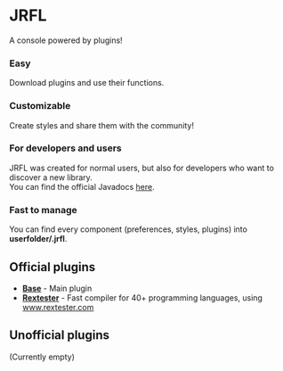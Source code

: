 # JRFL
A console powered by plugins!   

### Easy
Download plugins and use their functions.

### Customizable
Create styles and share them with the community!

### For developers and users
JRFL was created for normal users, but also for developers who want to discover a new library.    
You can find the official Javadocs [here](http://jrfl.iamgio.eu/javadocs).     

### Fast to manage   
You can find every component (preferences, styles, plugins) into **userfolder/.jrfl**.


## Official plugins
* [**Base**](https://github.com/iAmGio/jrfl-base) - Main plugin  
* [**Rextester**](https://github.com/iAmGio/jrfl-rextester) - Fast compiler for 40+ programming languages, using www.rextester.com

## Unofficial plugins
(Currently empty)
